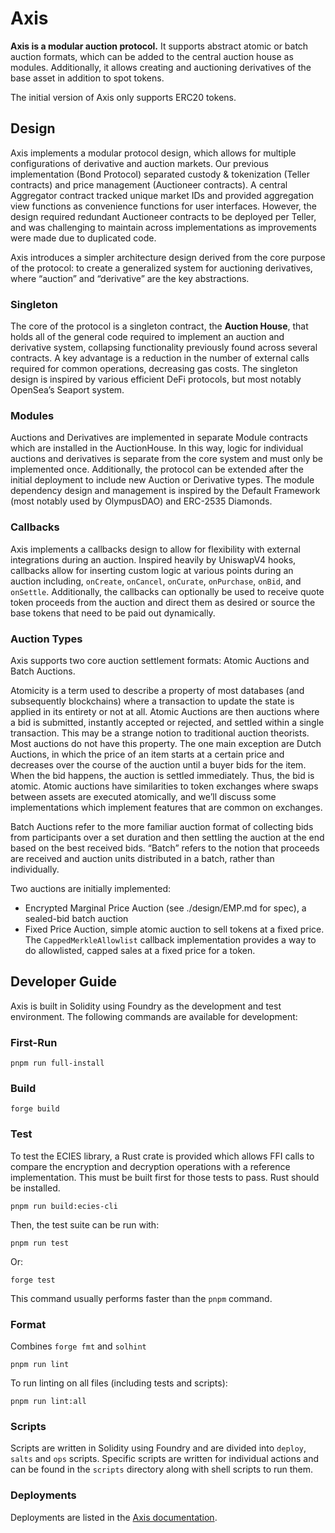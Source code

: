 # Axis

**Axis is a modular auction protocol.** It supports abstract atomic or batch auction formats, which can be added to the central auction house as modules. Additionally, it allows creating and auctioning derivatives of the base asset in addition to spot tokens.

The initial version of Axis only supports ERC20 tokens.

## Design

Axis implements a modular protocol design, which allows for multiple configurations of derivative and auction markets. Our previous implementation (Bond Protocol) separated custody & tokenization (Teller contracts) and price management (Auctioneer contracts). A central Aggregator contract tracked unique market IDs and provided aggregation view functions as convenience functions for user interfaces. However, the design required redundant Auctioneer contracts to be deployed per Teller, and was challenging to maintain across implementations as improvements were made due to duplicated code.

Axis introduces a simpler architecture design derived from the core purpose of the protocol: to create a generalized system for auctioning derivatives, where “auction” and “derivative” are the key abstractions.

### Singleton

The core of the protocol is a singleton contract, the **Auction House**, that holds all of the general code required to implement an auction and derivative system, collapsing functionality previously found across several contracts. A key advantage is a reduction in the number of external calls required for common operations, decreasing gas costs. The singleton design is inspired by various efficient DeFi protocols, but most notably OpenSea’s Seaport system.

### Modules

Auctions and Derivatives are implemented in separate Module contracts which are installed in the AuctionHouse. In this way, logic for individual auctions and derivatives is separate from the core system and must only be implemented once. Additionally, the protocol can be extended after the initial deployment to include new Auction or Derivative types. The module dependency design and management is inspired by the Default Framework (most notably used by OlympusDAO) and ERC-2535 Diamonds.

### Callbacks

Axis implements a callbacks design to allow for flexibility with external integrations during an auction. Inspired heavily by UniswapV4 hooks, callbacks allow for inserting custom logic at various points during an auction including, `onCreate`, `onCancel`, `onCurate`, `onPurchase`, `onBid`, and `onSettle`. Additionally, the callbacks can optionally be used to receive quote token proceeds from the auction and direct them as desired or source the base tokens that need to be paid out dynamically.

### Auction Types

Axis supports two core auction settlement formats: Atomic Auctions and Batch Auctions.

Atomicity is a term used to describe a property of most databases (and subsequently blockchains) where a transaction to update the state is applied in its entirety or not at all. Atomic Auctions are then auctions where a bid is submitted, instantly accepted or rejected, and settled within a single transaction. This may be a strange notion to traditional auction theorists. Most auctions do not have this property. The one main exception are Dutch Auctions, in which the price of an item starts at a certain price and decreases over the course of the auction until a buyer bids for the item. When the bid happens, the auction is settled immediately. Thus, the bid is atomic. Atomic auctions have similarities to token exchanges where swaps between assets are executed atomically, and we’ll discuss some implementations which implement features that are common on exchanges.

Batch Auctions refer to the more familiar auction format of collecting bids from participants over a set duration and then settling the auction at the end based on the best received bids. “Batch” refers to the notion that proceeds are received and auction units distributed in a batch, rather than individually.

Two auctions are initially implemented:

- Encrypted Marginal Price Auction (see ./design/EMP.md for spec), a sealed-bid batch auction
- Fixed Price Auction, simple atomic auction to sell tokens at a fixed price. The `CappedMerkleAllowlist` callback implementation provides a way to do allowlisted, capped sales at a fixed price for a token.

## Developer Guide

Axis is built in Solidity using Foundry as the development and test environment. The following commands are available for development:

### First-Run

```shell
pnpm run full-install
```

### Build

```shell
forge build
```

### Test

To test the ECIES library, a Rust crate is provided which allows FFI calls to compare the encryption and decryption operations with a reference implementation. This must be built first for those tests to pass. Rust should be installed.

```shell
pnpm run build:ecies-cli
```

Then, the test suite can be run with:

```shell
pnpm run test
```

Or:

```shell
forge test
```

This command usually performs faster than the `pnpm` command.

### Format

Combines `forge fmt` and `solhint`

```shell
pnpm run lint
```

To run linting on all files (including tests and scripts):

```shell
pnpm run lint:all
```

### Scripts

Scripts are written in Solidity using Foundry and are divided into `deploy`, `salts` and `ops` scripts. Specific scripts are written for individual actions and can be found in the `scripts` directory along with shell scripts to run them.

### Deployments

Deployments are listed in the [Axis documentation](https://docs.axis.finance/references/03-technical/).
